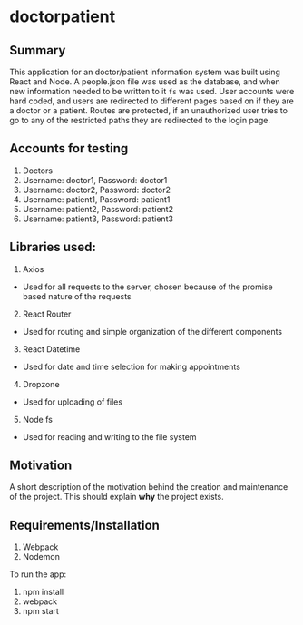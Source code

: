 # doctorpatient

## Summary
This application for an doctor/patient information system was built using React and Node. A people.json file was used as the database, and when new information needed to be written to it `fs` was used. User accounts were hard coded, and users are redirected to different pages based on if they are a doctor or a patient. Routes are protected, if an unauthorized user tries to go to any of the restricted paths they are redirected to the login page.

## Accounts for testing
1. Doctors
  1. Username: doctor1, Password: doctor1
  2. Username: doctor2, Password: doctor2
  3. Username: patient1, Password: patient1
  4. Username: patient2, Password: patient2
  5. Username: patient3, Password: patient3

## Libraries used:
1. Axios
  * Used for all requests to the server, chosen because of the promise based nature of the requests
2. React Router
  * Used for routing and simple organization of the different components
3. React Datetime
  * Used for date and time selection for making appointments
4. Dropzone
  * Used for uploading of files
5. Node fs
  * Used for reading and writing to the file system


## Motivation

A short description of the motivation behind the creation and maintenance of the project. This should explain **why** the project exists.

## Requirements/Installation
1. Webpack
2. Nodemon

To run the app:
1. npm install
2. webpack
3. npm start